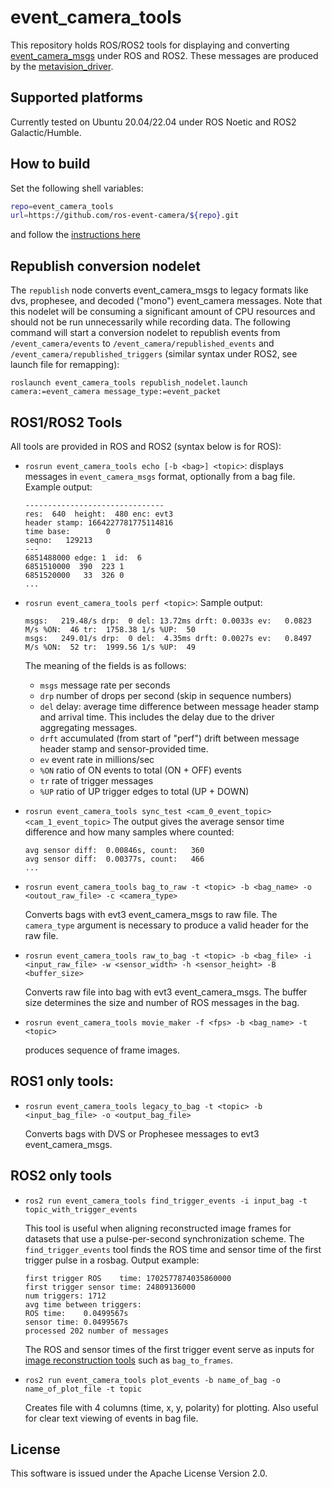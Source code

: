 # event_camera_tools

This repository holds ROS/ROS2 tools for displaying and converting
[event_camera_msgs](https://github.com/ros-event-camera/event_camera_msgs)
under ROS and ROS2. These messages are produced by the
[metavision_driver](https://github.com/ros-event-camera/metavision_ros_driver).

## Supported platforms

Currently tested on Ubuntu 20.04/22.04 under ROS Noetic and ROS2 Galactic/Humble.

## How to build

Set the following shell variables:
```bash
repo=event_camera_tools
url=https://github.com/ros-event-camera/${repo}.git
```
and follow the [instructions here](https://github.com/ros-misc-utilities/.github/blob/master/docs/build_ros_repository.md)

## Republish conversion nodelet

The ``republish`` node converts event_camera_msgs to legacy formats
like dvs, prophesee, and decoded ("mono") event_camera messages. Note
that this nodelet will be consuming a significant amount of CPU
resources and should not be run unnecessarily while recording data.
The following command will start a conversion nodelet to republish
events from ``/event_camera/events`` to
``/event_camera/republished_events`` and
``/event_camera/republished_triggers``
(similar syntax under ROS2, see launch file for remapping):
```
roslaunch event_camera_tools republish_nodelet.launch camera:=event_camera message_type:=event_packet
```

## ROS1/ROS2 Tools

All tools are provided in ROS and ROS2 (syntax below is for ROS):

- ``rosrun event_camera_tools echo [-b <bag>] <topic>``: displays messages in
  ``event_camera_msgs`` format, optionally from a bag file. Example output:
  ```
  -------------------------------
  res:  640  height:  480 enc: evt3
  header stamp: 1664227781775114816
  time base:        0
  seqno:   129213
  ---
  6851488000 edge: 1  id:  6
  6851510000  390  223 1
  6851520000   33  326 0
  ...
  ```
- ``rosrun event_camera_tools perf <topic>``:
  Sample output:
  ```
  msgs:   219.48/s drp:  0 del: 13.72ms drft: 0.0033s ev:   0.0823 M/s %ON:  46 tr:  1758.38 1/s %UP:  50
  msgs:   249.01/s drp:  0 del:  4.35ms drft: 0.0027s ev:   0.8497 M/s %ON:  52 tr:  1999.56 1/s %UP:  49
   ```
   The meaning of the fields is as follows:
   - ``msgs`` message rate per seconds
   - ``drp`` number of drops per second (skip in sequence numbers)
   - ``del`` delay: average time difference between message header
     stamp and arrival time. This includes the delay due to the driver
     aggregating messages.
   - ``drft`` accumulated (from start of "perf") drift between message
     header stamp and sensor-provided time.
   - ``ev`` event rate in millions/sec
   - ``%ON`` ratio of ON events to total (ON + OFF) events
   - ``tr`` rate of trigger messages
   - ``%UP`` ratio of UP trigger edges to total (UP + DOWN)
- ``rosrun event_camera_tools sync_test <cam_0_event_topic> <cam_1_event_topic>``
  The output gives the average sensor time difference and how many
  samples where counted:
  ```
  avg sensor diff:  0.00846s, count:   360
  avg sensor diff:  0.00377s, count:   466
  ...
  ```
- ``rosrun event_camera_tools bag_to_raw -t <topic> -b <bag_name> -o <outout_raw_file> -c <camera_type>``

  Converts bags with evt3 event_camera_msgs to raw file. The
  ``camera_type`` argument is necessary to produce a valid header for
  the raw file.
- ``rosrun event_camera_tools raw_to_bag -t <topic> -b <bag_file> -i <input_raw_file> -w <sensor_width> -h <sensor_height> -B <buffer_size>``

  Converts raw file into bag with evt3 event_camera_msgs. The buffer
  size determines the size and number of ROS messages in the bag.
- ``rosrun event_camera_tools movie_maker -f <fps> -b <bag_name> -t <topic>``

  produces sequence of frame images.
## ROS1 only tools:

- ``rosrun event_camera_tools legacy_to_bag -t <topic> -b <input_bag_file> -o <output_bag_file>``

  Converts bags with DVS or Prophesee messages to evt3 event_camera_msgs.


## ROS2 only tools

- ``ros2 run event_camera_tools find_trigger_events -i input_bag -t topic_with_trigger_events``

  This tool is useful when aligning reconstructed image frames for datasets that use a pulse-per-second synchronization scheme. The ``find_trigger_events`` tool finds the ROS time and sensor time of the first trigger pulse in a rosbag. Output example:
  ```
  first trigger ROS    time: 1702577874035860000
  first trigger sensor time: 24809136000
  num triggers: 1712
  avg time between triggers:
  ROS time:    0.0499567s
  sensor time: 0.0499567s
  processed 202 number of messages
  ```
  The ROS and sensor times of the first trigger event serve as inputs for [image reconstruction tools](https://github.com/berndpfrommer/simple_image_recon) such as ``bag_to_frames``.


- ``ros2 run event_camera_tools plot_events -b name_of_bag -o name_of_plot_file -t topic``

  Creates file with 4 columns (time, x, y, polarity) for plotting. Also useful for clear text viewing of events in bag file.

## License

This software is issued under the Apache License Version 2.0.
